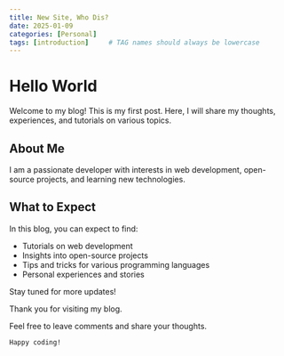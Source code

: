 ```yaml
---
title: New Site, Who Dis?
date: 2025-01-09  
categories: [Personal]
tags: [introduction]     # TAG names should always be lowercase
---
```


# Hello World

Welcome to my blog! This is my first post. Here, I will share my thoughts, experiences, and tutorials on various topics.

## About Me

I am a passionate developer with interests in web development, open-source projects, and learning new technologies.

## What to Expect

In this blog, you can expect to find:

- Tutorials on web development
- Insights into open-source projects
- Tips and tricks for various programming languages
- Personal experiences and stories

Stay tuned for more updates!

Thank you for visiting my blog.

Feel free to leave comments and share your thoughts.
```
Happy coding!
```

